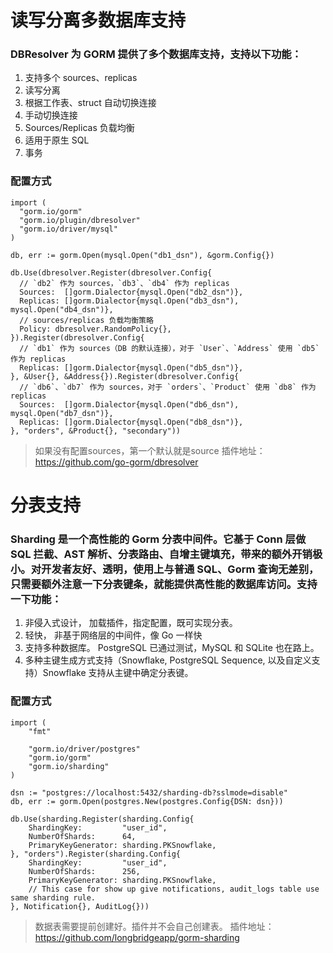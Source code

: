 # 读写分离多数据库支持
### DBResolver 为 GORM 提供了多个数据库支持，支持以下功能：

1. 支持多个 sources、replicas
1. 读写分离
1. 根据工作表、struct 自动切换连接
1. 手动切换连接
1. Sources/Replicas 负载均衡
1. 适用于原生 SQL
1. 事务

### 配置方式
```
import (
  "gorm.io/gorm"
  "gorm.io/plugin/dbresolver"
  "gorm.io/driver/mysql"
)

db, err := gorm.Open(mysql.Open("db1_dsn"), &gorm.Config{})

db.Use(dbresolver.Register(dbresolver.Config{
  // `db2` 作为 sources，`db3`、`db4` 作为 replicas
  Sources:  []gorm.Dialector{mysql.Open("db2_dsn")},
  Replicas: []gorm.Dialector{mysql.Open("db3_dsn"), mysql.Open("db4_dsn")},
  // sources/replicas 负载均衡策略
  Policy: dbresolver.RandomPolicy{},
}).Register(dbresolver.Config{
  // `db1` 作为 sources（DB 的默认连接），对于 `User`、`Address` 使用 `db5` 作为 replicas
  Replicas: []gorm.Dialector{mysql.Open("db5_dsn")},
}, &User{}, &Address{}).Register(dbresolver.Config{
  // `db6`、`db7` 作为 sources，对于 `orders`、`Product` 使用 `db8` 作为 replicas
  Sources:  []gorm.Dialector{mysql.Open("db6_dsn"), mysql.Open("db7_dsn")},
  Replicas: []gorm.Dialector{mysql.Open("db8_dsn")},
}, "orders", &Product{}, "secondary"))
```
> 如果没有配置sources，第一个默认就是source
> 插件地址：https://github.com/go-gorm/dbresolver

# 分表支持
### Sharding 是一个高性能的 Gorm 分表中间件。它基于 Conn 层做 SQL 拦截、AST 解析、分表路由、自增主键填充，带来的额外开销极小。对开发者友好、透明，使用上与普通 SQL、Gorm 查询无差别，只需要额外注意一下分表键条，就能提供高性能的数据库访问。支持一下功能：
1. 非侵入式设计， 加载插件，指定配置，既可实现分表。
1. 轻快， 非基于网络层的中间件，像 Go 一样快
1. 支持多种数据库。 PostgreSQL 已通过测试，MySQL 和 SQLite 也在路上。
1. 多种主键生成方式支持（Snowflake, PostgreSQL Sequence, 以及自定义支持）Snowflake 支持从主键中确定分表键。

### 配置方式
```
import (
    "fmt"

    "gorm.io/driver/postgres"
    "gorm.io/gorm"
    "gorm.io/sharding"
)

dsn := "postgres://localhost:5432/sharding-db?sslmode=disable"
db, err := gorm.Open(postgres.New(postgres.Config{DSN: dsn}))

db.Use(sharding.Register(sharding.Config{
    ShardingKey:         "user_id",
    NumberOfShards:      64,
    PrimaryKeyGenerator: sharding.PKSnowflake,
}, "orders").Register(sharding.Config{
    ShardingKey:         "user_id",
    NumberOfShards:      256,
    PrimaryKeyGenerator: sharding.PKSnowflake,
    // This case for show up give notifications, audit_logs table use same sharding rule.
}, Notification{}, AuditLog{}))
```
> 数据表需要提前创建好。插件并不会自己创建表。
> 插件地址：https://github.com/longbridgeapp/gorm-sharding